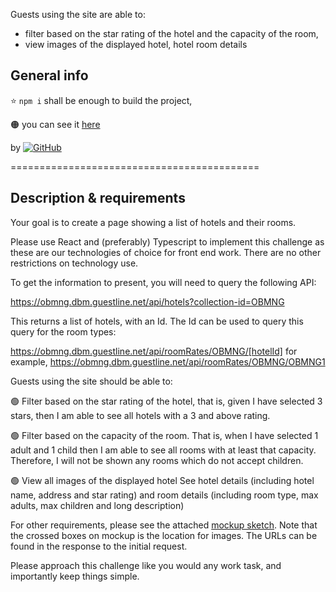 Guests using the site are able to:
- filter based on the star rating of the hotel and the capacity of the room,
- view images of the displayed hotel, hotel room details




## General info

:star: 
`npm i` 
shall be enough to build the project,

:orange_circle: you can see it [here](https://jg-guestline.netlify.app/)


by <a href="https://github.com/Joanna-Golofit">![GitHub](https://img.shields.io/badge/-Joanna--Golofit-05122A?style=flat&logo=github)</a> 

===========================================

## Description & requirements

Your goal is to create a page showing a list of hotels and their rooms.



Please use React and (preferably) Typescript to implement this challenge as these are our technologies of choice for front end work. There are no other restrictions on technology use.



To get the information to present, you will need to query the following API:

https://obmng.dbm.guestline.net/api/hotels?collection-id=OBMNG



This returns a list of hotels, with an Id. The Id can be used to query this query for the room types:


https://obmng.dbm.guestline.net/api/roomRates/OBMNG/[hotelId] for example, https://obmng.dbm.guestline.net/api/roomRates/OBMNG/OBMNG1



Guests using the site should be able to:



:green_circle: Filter based on the star rating of the hotel, that is, given I have selected 3 stars, then I am able to see all hotels with a 3 and above rating.

:green_circle: Filter based on the capacity of the room. That is, when I have selected 1 adult and 1 child then I am able to see all rooms with at least that capacity. Therefore, I will not be shown any rooms which do not accept children.

:green_circle: View all images of the displayed hotel
See hotel details (including hotel name, address and star rating) and room details (including room type, max adults, max children and long description)


For other requirements, please see the attached [mockup sketch](https://gxpservicesstagestorage.blob.core.windows.net/hotelpagecodetest/9SYKaPm4q85GqTZzno7AT3.png). Note that the crossed boxes on mockup is the location for images. The URLs can be found in the response to the initial request.



Please approach this challenge like you would any work task, and importantly keep things simple.


